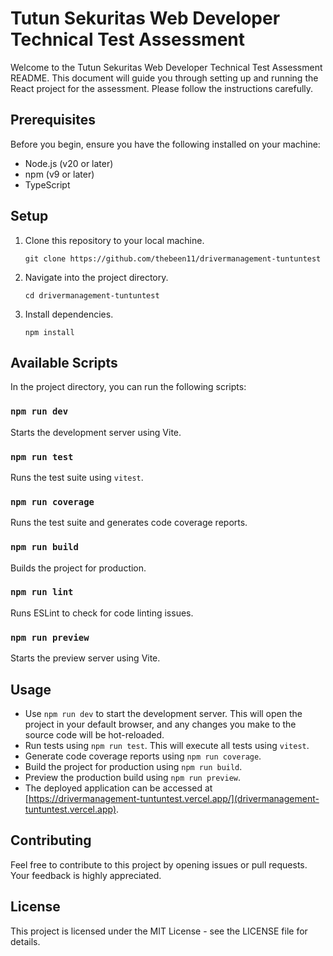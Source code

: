 # Tutun Sekuritas Web Developer Technical Test Assessment

Welcome to the Tutun Sekuritas Web Developer Technical Test Assessment README. This document will guide you through setting up and running the React project for the assessment. Please follow the instructions carefully.

## Prerequisites

Before you begin, ensure you have the following installed on your machine:

- Node.js (v20 or later)
- npm (v9 or later)
- TypeScript

## Setup

1.  Clone this repository to your local machine.

    `git clone https://github.com/thebeen11/drivermanagement-tuntuntest`

2.  Navigate into the project directory.

    `cd drivermanagement-tuntuntest`

3.  Install dependencies.

    `npm install`

## Available Scripts

In the project directory, you can run the following scripts:

### `npm run dev`

Starts the development server using Vite.

### `npm run test`

Runs the test suite using `vitest`.

### `npm run coverage`

Runs the test suite and generates code coverage reports.

### `npm run build`

Builds the project for production.

### `npm run lint`

Runs ESLint to check for code linting issues.

### `npm run preview`

Starts the preview server using Vite.

## Usage

- Use `npm run dev` to start the development server. This will open the project in your default browser, and any changes you make to the source code will be hot-reloaded.
- Run tests using `npm run test`. This will execute all tests using `vitest`.
- Generate code coverage reports using `npm run coverage`.
- Build the project for production using `npm run build`.
- Preview the production build using `npm run preview`.
- The deployed application can be accessed at [https://drivermanagement-tuntuntest.vercel.app/](drivermanagement-tuntuntest.vercel.app).

## Contributing

Feel free to contribute to this project by opening issues or pull requests. Your feedback is highly appreciated.

## License

This project is licensed under the MIT License - see the LICENSE file for details.
